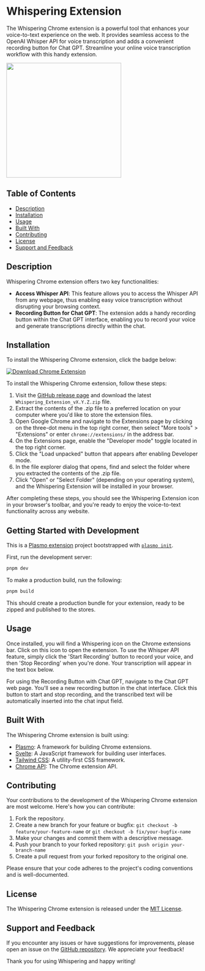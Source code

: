 # Whispering Extension

The Whispering Chrome extension is a powerful tool that enhances your voice-to-text experience on the web. It provides seamless access to the OpenAI Whisper API for voice transcription and adds a convenient recording button for Chat GPT. Streamline your online voice transcription workflow with this handy extension.

<img src="../../images/demo_2.gif" width="300">

## Table of Contents

- [Description](#description)
- [Installation](#installation)
- [Usage](#usage)
- [Built With](#built-with)
- [Contributing](#contributing)
- [License](#license)
- [Support and Feedback](#support-and-feedback)

## Description

Whispering Chrome extension offers two key functionalities:

- **Access Whisper API**: This feature allows you to access the Whisper API from any webpage, thus enabling easy voice transcription without disrupting your browsing context.
- **Recording Button for Chat GPT**: The extension adds a handy recording button within the Chat GPT interface, enabling you to record your voice and generate transcriptions directly within the chat.

## Installation

To install the Whispering Chrome extension, click the badge below:

[![Download Chrome Extension](https://img.shields.io/badge/Download-Chrome%20Extension-blue)](https://chrome.google.com/webstore/detail/whispering-chrome-extensi/your-extension-id)

To install the Whispering Chrome extension, follow these steps:

1. Visit the [GitHub release page](https://github.com/braden-w/whispering-extension/releases) and download the latest `Whispering_Extension_vX.Y.Z.zip` file.
2. Extract the contents of the .zip file to a preferred location on your computer where you'd like to store the extension files.
3. Open Google Chrome and navigate to the Extensions page by clicking on the three-dot menu in the top right corner, then select "More tools" > "Extensions" or enter `chrome://extensions/` in the address bar.
4. On the Extensions page, enable the "Developer mode" toggle located in the top right corner.
5. Click the "Load unpacked" button that appears after enabling Developer mode.
6. In the file explorer dialog that opens, find and select the folder where you extracted the contents of the .zip file.
7. Click "Open" or "Select Folder" (depending on your operating system), and the Whispering Extension will be installed in your browser.

After completing these steps, you should see the Whispering Extension icon in your browser's toolbar, and you're ready to enjoy the voice-to-text functionality across any website.

## Getting Started with Development

This is a [Plasmo extension](https://docs.plasmo.com/) project bootstrapped with [`plasmo init`](https://www.npmjs.com/package/plasmo).

First, run the development server:

```bash
pnpm dev
```

To make a production build, run the following:

```bash
pnpm build
```

This should create a production bundle for your extension, ready to be zipped and published to the stores.

## Usage

Once installed, you will find a Whispering icon on the Chrome extensions bar. Click on this icon to open the extension. To use the Whisper API feature, simply click the 'Start Recording' button to record your voice, and then 'Stop Recording' when you're done. Your transcription will appear in the text box below.

For using the Recording Button with Chat GPT, navigate to the Chat GPT web page. You'll see a new recording button in the chat interface. Click this button to start and stop recording, and the transcribed text will be automatically inserted into the chat input field.

## Built With

The Whispering Chrome extension is built using:

- [Plasmo](https://docs.plasmo.com/): A framework for building Chrome extensions.
- [Svelte](https://svelte.dev/): A JavaScript framework for building user interfaces.
- [Tailwind CSS](https://tailwindcss.com/): A utility-first CSS framework.
- [Chrome API](https://developer.chrome.com/docs/extensions/reference/): The Chrome extension API.

## Contributing

Your contributions to the development of the Whispering Chrome extension are most welcome. Here's how you can contribute:

1. Fork the repository.
2. Create a new branch for your feature or bugfix: `git checkout -b feature/your-feature-name` or `git checkout -b fix/your-bugfix-name`
3. Make your changes and commit them with a descriptive message.
4. Push your branch to your forked repository: `git push origin your-branch-name`
5. Create a pull request from your forked repository to the original one.

Please ensure that your code adheres to the project's coding conventions and is well-documented.

## License

The Whispering Chrome extension is released under the [MIT License](https://opensource.org/licenses/MIT).

## Support and Feedback

If you encounter any issues or have suggestions for improvements, please open an issue on the [GitHub repository](https://github.com/braden-w/whispering/issues). We appreciate your feedback!

Thank you for using Whispering and happy writing!
